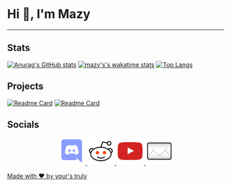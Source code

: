 # Hi :wave:, I'm Mazy

***

## Stats

[![Anurag's GitHub stats](https://github-readme-stats.vercel.app/api?username=mazylol&show_icons=true&theme=tokyonight)](https://github.com/anuraghazra/github-readme-stats)
[![mazy's's wakatime stats](https://github-readme-stats.vercel.app/api/wakatime?username=mazylol&theme=tokyonight)](https://github.com/anuraghazra/github-readme-stats)
[![Top Langs](https://github-readme-stats.vercel.app/api/top-langs/?username=mazylol&theme=tokyonight&layout=compact)](https://github.com/anuraghazra/github-readme-stats)


## Projects

[![Readme Card](https://github-readme-stats.vercel.app/api/pin/?username=mazylol&repo=mazbot&theme=tokyonight)](https://github.com/anuraghazra/github-readme-stats)
[![Readme Card](https://github-readme-stats.vercel.app/api/pin/?username=mazylol&repo=garfield&theme=tokyonight)](https://github.com/anuraghazra/github-readme-stats)

## Socials
<p align="center" margin="30px">
 <span><a href="https://discord.gg/CHaNsbC"><img src="images/discord.png"></span>
 <span><a href="https://reddit.com/r/mazy"><img src="images/reddit.png"></span>
 <span><a href="https://www.youtube.com/channel/UCTU12OQOJq55jgqM88P8q0w"><img src="images/youtube.png"></span>
 <span><a href="mailto:mazylol@cock.li"><img src="images/mail.png"></span>
</p>

[Made with :heart: by your's truly](https://www.youtube.com/watch?v=dQw4w9WgXcQ)
